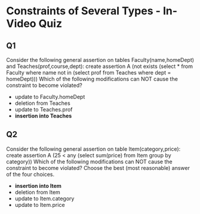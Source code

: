# Constraints of Several Types - In-Video Quiz

## Q1

Consider the following general assertion on tables Faculty(name,homeDept) and Teaches(prof,course,dept): create assertion A (not exists (select * from Faculty where name not in (select prof from Teaches where dept = homeDept))) Which of the following modifications can NOT cause the constraint to become violated?

- update to Faculty.homeDept
- deletion from Teaches
- update to Teaches.prof
- **insertion into Teaches**

## Q2

Consider the following general assertion on table Item(category,price): create assertion A (25 < any (select sum(price) from Item group by category)) Which of the following modifications can NOT cause the constraint to become violated? Choose the best (most reasonable) answer of the four choices.

- **insertion into Item**
- deletion from Item
- update to Item.category
- update to Item.price